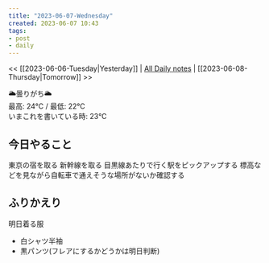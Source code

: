 ```yaml
---
title: "2023-06-07-Wednesday"
created: 2023-06-07 10:43
tags:
- post
- daily
---
```


<< [[2023-06-06-Tuesday|Yesterday]] | [All Daily notes](/tags/daily) | [[2023-06-08-Thursday|Tomorrow]] >>

🌥️曇りがち🌥️  
最高: 24℃ / 最低: 22℃  
いまこれを書いている時: 23℃

## 今日やること

東京の宿を取る
新幹線を取る
目黒線あたりで行く駅をピックアップする
標高などを見ながら自転車で通えそうな場所がないか確認する

## ふりかえり

明日着る服
- 白シャツ半袖
- 黒パンツ(フレアにするかどうかは明日判断)